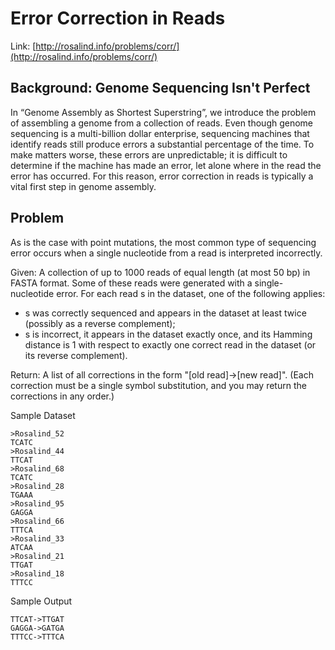 # Error Correction in Reads

Link: [http://rosalind.info/problems/corr/](http://rosalind.info/problems/corr/)

## Background: Genome Sequencing Isn't Perfect

In “Genome Assembly as Shortest Superstring”, we introduce the problem of assembling a genome from a collection of reads. Even though genome sequencing is a multi-billion dollar enterprise, sequencing machines that identify reads still produce errors a substantial percentage of the time. To make matters worse, these errors are unpredictable; it is difficult to determine if the machine has made an error, let alone where in the read the error has occurred. For this reason, error correction in reads is typically a vital first step in genome assembly.

## Problem

As is the case with point mutations, the most common type of sequencing error occurs when a single nucleotide from a read is interpreted incorrectly.

Given: A collection of up to 1000 reads of equal length (at most 50 bp) in FASTA format. Some of these reads were generated with a single-nucleotide error. For each read s in the dataset, one of the following applies:

- s was correctly sequenced and appears in the dataset at least twice (possibly as a reverse complement);
- s is incorrect, it appears in the dataset exactly once, and its Hamming distance is 1 with respect to exactly one correct read in the dataset (or its reverse complement).

Return: A list of all corrections in the form "[old read]->[new read]". (Each correction must be a single symbol substitution, and you may return the corrections in any order.)

Sample Dataset

```
>Rosalind_52
TCATC
>Rosalind_44
TTCAT
>Rosalind_68
TCATC
>Rosalind_28
TGAAA
>Rosalind_95
GAGGA
>Rosalind_66
TTTCA
>Rosalind_33
ATCAA
>Rosalind_21
TTGAT
>Rosalind_18
TTTCC
```

Sample Output

```
TTCAT->TTGAT
GAGGA->GATGA
TTTCC->TTTCA
```